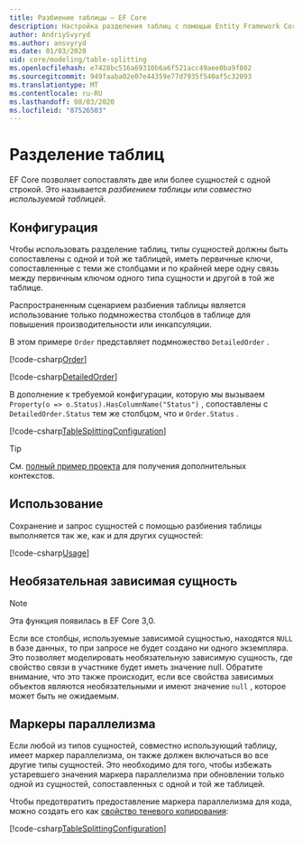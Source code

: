 ```yaml
---
title: Разбиение таблицы — EF Core
description: Настройка разделения таблиц с помощью Entity Framework Core
author: AndriySvyryd
ms.author: ansvyryd
ms.date: 01/03/2020
uid: core/modeling/table-splitting
ms.openlocfilehash: e7428bc516a69310b6a6f521acc49aee0ba9f802
ms.sourcegitcommit: 949faaba02e07e44359e77d7935f540af5c32093
ms.translationtype: MT
ms.contentlocale: ru-RU
ms.lasthandoff: 08/03/2020
ms.locfileid: "87526503"
---
```

# <a name="table-splitting"></a>Разделение таблиц

EF Core позволяет сопоставлять две или более сущностей с одной строкой. Это называется _разбиением таблицы_ или _совместно используемой таблицей_.

## <a name="configuration"></a>Конфигурация

Чтобы использовать разделение таблиц, типы сущностей должны быть сопоставлены с одной и той же таблицей, иметь первичные ключи, сопоставленные с теми же столбцами и по крайней мере одну связь между первичным ключом одного типа сущности и другой в той же таблице.

Распространенным сценарием разбиения таблицы является использование только подмножества столбцов в таблице для повышения производительности или инкапсуляции.

В этом примере `Order` представляет подмножество `DetailedOrder` .

[!code-csharp[Order](../../../samples/core/Modeling/TableSplitting/Order.cs?name=Order)]

[!code-csharp[DetailedOrder](../../../samples/core/Modeling/TableSplitting/DetailedOrder.cs?name=DetailedOrder)]

В дополнение к требуемой конфигурации, которую мы вызываем `Property(o => o.Status).HasColumnName("Status")` , сопоставлены с `DetailedOrder.Status` тем же столбцом, что и `Order.Status` .

[!code-csharp[TableSplittingConfiguration](../../../samples/core/Modeling/TableSplitting/TableSplittingContext.cs?name=TableSplitting)]

> [!TIP]
> См. [полный пример проекта](https://github.com/dotnet/EntityFramework.Docs/tree/master/samples/core/Modeling/TableSplitting) для получения дополнительных контекстов.

## <a name="usage"></a>Использование

Сохранение и запрос сущностей с помощью разбиения таблицы выполняется так же, как и для других сущностей:

[!code-csharp[Usage](../../../samples/core/Modeling/TableSplitting/Program.cs?name=Usage)]

## <a name="optional-dependent-entity"></a>Необязательная зависимая сущность

> [!NOTE]
> Эта функция появилась в EF Core 3,0.

Если все столбцы, используемые зависимой сущностью, находятся `NULL` в базе данных, то при запросе не будет создано ни одного экземпляра. Это позволяет моделировать необязательную зависимую сущность, где свойство связи в участнике будет иметь значение null. Обратите внимание, что это также происходит, если все свойства зависимых объектов являются необязательными и имеют значение `null` , которое может быть не ожидаемым.

## <a name="concurrency-tokens"></a>Маркеры параллелизма

Если любой из типов сущностей, совместно использующий таблицу, имеет маркер параллелизма, он также должен включаться во все другие типы сущностей. Это необходимо для того, чтобы избежать устаревшего значения маркера параллелизма при обновлении только одной из сущностей, сопоставленных с одной и той же таблицей.

Чтобы предотвратить предоставление маркера параллелизма для кода, можно создать его как [свойство теневого копирования](xref:core/modeling/shadow-properties):

[!code-csharp[TableSplittingConfiguration](../../../samples/core/Modeling/TableSplitting/TableSplittingContext.cs?name=ConcurrencyToken&highlight=2)]
